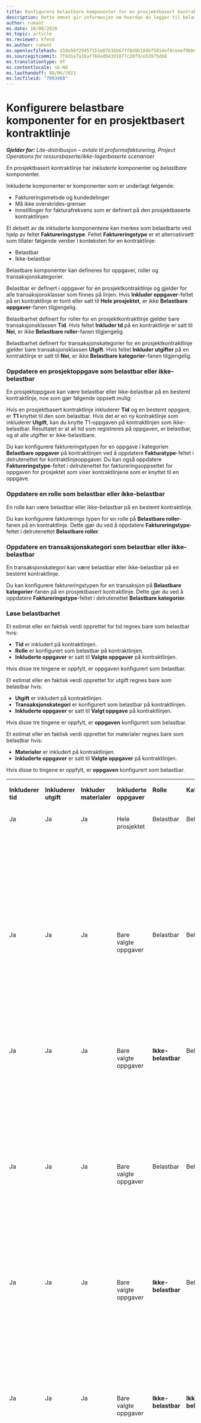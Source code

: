 ```yaml
---
title: Konfigurere belastbare komponenter for en prosjektbasert kontraktlinje
description: Dette emnet gir informasjon om hvordan du legger til belastbare komponenter i kontraktlinjer i Project Operations.
author: rumant
ms.date: 10/08/2020
ms.topic: article
ms.reviewer: kfend
ms.author: rumant
ms.openlocfilehash: d18e56f29457151e07636b67ff8d9b184bf5014ef0ceeef9bb9d322672be4335
ms.sourcegitcommit: 7f8d1e7a16af769adb43d1877c28fdce53975db8
ms.translationtype: HT
ms.contentlocale: nb-NO
ms.lasthandoff: 08/06/2021
ms.locfileid: "7003468"
---
```

# <a name="configure-chargeable-components-of-a-project-based-contract-line"></a>Konfigurere belastbare komponenter for en prosjektbasert kontraktlinje

_**Gjelder for:** Lite-distribusjon – avtale til proformafakturering, Project Operations for ressursbaserte/ikke-lagerbaserte scenarioer_

En prosjektbasert kontraktlinje har *inkluderte* komponenter og *belastbare* komponenter.

Inkluderte komponenter er komponenter som er underlagt følgende:

  - Faktureringsmetode og kundedelinger
  - Må ikke overskrides-grenser 
  - Innstillinger for fakturafrekvens som er definert på den prosjektbaserte kontraktlinjen

Et delsett av de inkluderte komponentene kan merkes som belastbarte ved hjelp av feltet **Faktureringstype**. Feltet **Faktureringstype** er et alternativsett som tillater følgende verdier i konteksten for en kontraktlinje:

  - Belastbar
  - Ikke-belastbar

Belastbare komponenter kan defineres for oppgaver, roller og transaksjonskategorier.

Belastbar er definert i oppgaver for en prosjektkontraktlinje og gjelder for alle transaksjonsklasser som finnes på linjen. Hvis **Inkluder oppgaver**-feltet på en kontraktlinje er tomt eller satt til **Hele prosjektet**, er ikke **Belastbare oppgaver**-fanen tilgjengelig.

Belastbarhet definert for roller for en prosjektkontraktlinje gjelder bare transaksjonsklassen **Tid**. Hvis feltet **Inkluder td** på en kontraktlinje er satt til **Nei**, er ikke **Belastbare roller**-fanen tilgjengelig.

Belastbarhet definert for transaksjonskategorier for en prosjektkontraktlinje gjelder bare transaksjonsklassen **Utgift**. Hvis feltet **Inkluder utgifter** på en kontraktlinje er satt til **Nei**, er ikke **Belastbare kategorier**-fanen tilgjengelig.

### <a name="update-a-project-task-as-chargeable-or-non-chargeable"></a>Oppdatere en prosjektoppgave som belastbar eller ikke-belastbar

En prosjektoppgave kan være belastbar eller ikke-belastbar på en bestemt kontraktlinje, noe som gjør følgende oppsett mulig:

Hvis en prosjektbasert kontraktlinje inkluderer **Tid** og en bestemt oppgave, er **T1** knyttet til den som belastbar. Hvis det er en ny kontraktlinje som inkluderer **Utgift**, kan du knytte T1-oppgaven på kontraktlinjen som ikke-belastbar. Resultatet er at all tid som registreres på oppgaven, er belastbar, og at alle utgifter er ikke-belastbare.

Du kan konfigurere faktureringstypen for en oppgave i kategorien **Belastbare oppgaver** på kontraktlinjen ved å oppdatere **Fakturatype**-feltet i delrutenettet for kontraktlinjeoppgaver. Du kan også oppdatere **Faktureringstype**-feltet i delrutenettet for faktureringsoppsettet for oppgaven for prosjektet som viser kontraktlinjene som er knyttet til en oppgave.

### <a name="update-a-role-as-chargeable-or-non-chargeable"></a>Oppdatere en rolle som belastbar eller ikke-belastbar

En rolle kan være belastbar eller ikke-belastbar på en bestemt kontraktlinje.

Du kan konfigurere fakturerings typen for en rolle på **Belastbare roller**-fanen på en kontraktlinje. Dette gjør du ved å oppdatere **Faktureringstype**-feltet i delrutenettet **Belastbare roller**.

### <a name="update-a-transaction-category-as-chargeable-or-non-chargeable"></a>Oppdatere en transaksjonskategori som belastbar eller ikke-belastbar

En transaksjonskategori kan være belastbar eller ikke-belastbar på en bestemt kontraktlinje.

Du kan konfigurere faktureringstypen for en transaksjon på **Belastbare kategorier**-fanen på en prosjektbasert kontraktlinje. Dette gjør du ved å oppdatere **Faktureringstype**-feltet i delrutenettet **Belastbare kategorier**.

### <a name="resolve-chargeability"></a>Løse belastbarhet

Et estimat eller en faktisk verdi opprettet for tid regnes bare som belastbar hvis:

   - **Tid** er inkludert på kontraktlinjen.
   - **Rolle** er konfigurert som belastbar på kontraktlinjen.
   - **Inkluderte oppgaver** er satt til **Valgte oppgaver** på kontraktlinjen.
 
 Hvis disse tre tingene er oppfylt, er oppgaven konfigurert som belastbar. 

Et estimat eller en faktisk verdi opprettet for utgift regnes bare som belastbar hvis:

   - **Utgift** er inkludert på kontraktlinjen.
   - **Transaksjonskategori** er konfigurert som belastbar på kontraktlinjen.
   - **Inkluderte oppgaver** er satt til **Valgt oppgave** på kontraktlinjen.
  
 Hvis disse tre tingene er oppfylt, er **oppgaven** konfigurert som belastbar. 

Et estimat eller en faktisk verdi opprettet for materialer regnes bare som belastbar hvis:

   - **Materialer** er inkludert på kontraktlinjen.
   - **Inkluderte oppgaver** er satt til **Valgte oppgaver** på kontraktlinjen.

Hvis disse to tingene er oppfylt, er **oppgaven** konfigurert som belastbar. 

<table border="0" cellspacing="0" cellpadding="0">
    <tbody>
        <tr>
            <td width="70" valign="top">
                <p>
                    <strong>Inkluderer tid</strong>
                </p>
            </td>
            <td width="78" valign="top">
                <p>
                    <strong>Inkluderer utgift</strong>
                    <strong></strong>
                </p>
            </td>
            <td width="63" valign="top">
                <p>
                    <strong>Inkluder materialer</strong>
                    <strong></strong>
                </p>
            </td>
            <td width="75" valign="top">
                <p>
                    <strong>Inkluderte oppgaver</strong>
                    <strong></strong>
                </p>
            </td>
            <td width="65" valign="top">
                <p>
                    <strong>Rolle</strong>
                    <strong></strong>
                </p>
            </td>
            <td width="70" valign="top">
                <p>
                    <strong>Kategori</strong>
                    <strong></strong>
                </p>
            </td>
            <td width="65" valign="top">
                <p>
                    <strong>Oppgave</strong>
                    <strong></strong>
                </p>
            </td>
            <td width="350" valign="top">
                <p>
                    <strong>Innvirkning på belastbarhet</strong>
                </p>
            </td>
        </tr>
        <tr>
            <td width="70" valign="top">
                <p>
Ja </p>
            </td>
            <td width="78" valign="top">
                <p>
Ja </p>
            </td>
            <td width="63" valign="top">
                <p>
Ja </p>
            </td>
            <td width="75" valign="top">
                <p>
Hele prosjektet </p>
            </td>
            <td width="65" valign="top">
                <p>
Belastbar </p>
            </td>
            <td width="70" valign="top">
                <p>
Belastbar </p>
            </td>
            <td width="65" valign="top">
                <p>
Kan ikke angis </p>
            </td>
            <td width="350" valign="top">
                <p>
Fakturering på en faktisk tidsverdi: <strong>Belastbar</strong>
                </p>
                <p>
Faktureringstype for en faktisk utgiftsverdi: <strong>Belastbar</strong>
                </p>
                <p>
Faktureringstype for en faktisk materialeverdi: <strong>Belastbar</strong>
                </p>
            </td>
        </tr>
        <tr>
            <td width="70" valign="top">
                <p>
Ja </p>
            </td>
            <td width="78" valign="top">
                <p>
Ja </p>
            </td>
            <td width="63" valign="top">
                <p>
Ja </p>
            </td>
            <td width="75" valign="top">
                <p>
Bare valgte oppgaver </p>
            </td>
            <td width="65" valign="top">
                <p>
Belastbar </p>
            </td>
            <td width="70" valign="top">
                <p>
Belastbar </p>
            </td>
            <td width="65" valign="top">
                <p>
Belastbar </p>
            </td>
            <td width="350" valign="top">
                <p>
Fakturering på en faktisk tidsverdi: <strong>Belastbar</strong>
                </p>
                <p>
Faktureringstype for en faktisk utgiftsverdi: <strong>Belastbar</strong>
                </p>
                <p>
Faktureringstype for en faktisk materialeverdi: <strong>Belastbar</strong>
                </p>
            </td>
        </tr>
        <tr>
            <td width="70" valign="top">
                <p>
Ja </p>
            </td>
            <td width="78" valign="top">
                <p>
Ja </p>
            </td>
            <td width="63" valign="top">
                <p>
Ja </p>
            </td>
            <td width="75" valign="top">
                <p>
Bare valgte oppgaver </p>
            </td>
            <td width="65" valign="top">
                <p>
                    <strong>Ikke-belastbar</strong>
                </p>
            </td>
            <td width="70" valign="top">
                <p>
Belastbar </p>
            </td>
            <td width="65" valign="top">
                <p>
Belastbar </p>
            </td>
            <td width="350" valign="top">
                <p>
Fakturering på en faktisk tidsverdi: <strong>Ikke-belastbar</strong>
                </p>
                <p>
Faktureringstype for en faktisk utgiftsverdi: Belastbar </p>
                <p>
Faktureringstype for en faktisk materialeverdi: Belastbar </p>
            </td>
        </tr>
        <tr>
            <td width="70" valign="top">
                <p>
Ja </p>
            </td>
            <td width="78" valign="top">
                <p>
Ja </p>
            </td>
            <td width="63" valign="top">
                <p>
Ja </p>
            </td>
            <td width="75" valign="top">
                <p>
Bare valgte oppgaver </p>
            </td>
            <td width="65" valign="top">
                <p>
Belastbar </p>
            </td>
            <td width="70" valign="top">
                <p>
Belastbar </p>
            </td>
            <td width="65" valign="top">
                <p>
                    <strong>Ikke-belastbar</strong>
                </p>
            </td>
            <td width="350" valign="top">
                <p>
Fakturering på en faktisk tidsverdi: <strong>Ikke-belastbar</strong>
                </p>
                <p>
Faktureringstype for en faktisk utgiftsverdi: <strong>Ikke-belastbar</strong>
                </p>
                <p>
Faktureringstype for en faktisk materialeverdi: <strong>Ikke-belastbar</strong>
                </p>
            </td>
        </tr>
        <tr>
            <td width="70" valign="top">
                <p>
Ja </p>
            </td>
            <td width="78" valign="top">
                <p>
Ja </p>
            </td>
            <td width="63" valign="top">
                <p>
Ja </p>
            </td>
            <td width="75" valign="top">
                <p>
Bare valgte oppgaver </p>
            </td>
            <td width="65" valign="top">
                <p>
                    <strong>Ikke-belastbar</strong>
                </p>
            </td>
            <td width="70" valign="top">
                <p>
Belastbar </p>
            </td>
            <td width="65" valign="top">
                <p>
                    <strong>Ikke-belastbar</strong>
                </p>
            </td>
            <td width="350" valign="top">
                <p>
Fakturering på en faktisk tidsverdi: <strong>Ikke-belastbar</strong>
                </p>
                <p>
Faktureringstype for en faktisk utgiftsverdi: <strong>Ikke-belastbar</strong>
                </p>
                <p>
Faktureringstype for en faktisk materialeverdi: <strong>Ikke-belastbar</strong>
                </p>
            </td>
        </tr>
        <tr>
            <td width="70" valign="top">
                <p>
Ja </p>
            </td>
            <td width="78" valign="top">
                <p>
Ja </p>
            </td>
            <td width="63" valign="top">
                <p>
Ja </p>
            </td>
            <td width="75" valign="top">
                <p>
Bare valgte oppgaver </p>
            </td>
            <td width="65" valign="top">
                <p>
                    <strong>Ikke-belastbar</strong>
                </p>
            </td>
            <td width="70" valign="top">
                <p>
                    <strong>Ikke-belastbar</strong>
                </p>
            </td>
            <td width="65" valign="top">
                <p>
Belastbar </p>
            </td>
            <td width="350" valign="top">
                <p>
Fakturering på en faktisk tidsverdi: <strong>Ikke-belastbar</strong>
                </p>
                <p>
Faktureringstype for en faktisk utgiftsverdi: <strong>Ikke-belastbar</strong>
                </p>
                <p>
Faktureringstype for en faktisk materialeverdi: Belastbar </p>
            </td>
        </tr>
        <tr>
            <td width="70" valign="top">
                <p>
                    <strong>No</strong>
                </p>
            </td>
            <td width="78" valign="top">
                <p>
Ja </p>
            </td>
            <td width="63" valign="top">
                <p>
Ja </p>
            </td>
            <td width="75" valign="top">
                <p>
Hele prosjektet </p>
            </td>
            <td width="65" valign="top">
                <p>
Kan ikke angis </p>
            </td>
            <td width="70" valign="top">
                <p>
                    <strong>Belastbar</strong>
                </p>
            </td>
            <td width="65" valign="top">
                <p>
Kan ikke angis </p>
            </td>
            <td width="350" valign="top">
                <p>
Fakturering på en faktisk tidsverdi: <strong>Ikke tilgjengelig</strong>
                </p>
                <p>
Faktureringstype for en faktisk utgiftsverdi: Belastbar </p>
                <p>
Faktureringstype for en faktisk materialeverdi: Belastbar </p>
            </td>
        </tr>
        <tr>
            <td width="70" valign="top">
                <p>
                    <strong>No</strong>
                </p>
            </td>
            <td width="78" valign="top">
                <p>
Ja </p>
            </td>
            <td width="63" valign="top">
                <p>
Ja </p>
            </td>
            <td width="75" valign="top">
                <p>
Hele prosjektet </p>
            </td>
            <td width="65" valign="top">
                <p>
Kan ikke angis </p>
            </td>
            <td width="70" valign="top">
                <p>
                    <strong>Ikke-belastbar</strong>
                </p>
            </td>
            <td width="65" valign="top">
                <p>
Kan ikke angis </p>
            </td>
            <td width="350" valign="top">
                <p>
Fakturering på en faktisk tidsverdi: <strong>Ikke tilgjengelig</strong>
                </p>
                <p>
Faktureringstype for en faktisk utgiftsverdi: <strong>Ikke-belastbar</strong>
                </p>
                <p>
Faktureringstype for en faktisk materialeverdi: Belastbar </p>
            </td>
        </tr>
        <tr>
            <td width="70" valign="top">
                <p>
Ja </p>
            </td>
            <td width="78" valign="top">
                <p>
                    <strong>No</strong>
                </p>
            </td>
            <td width="63" valign="top">
                <p>
Ja </p>
            </td>
            <td width="75" valign="top">
                <p>
Hele prosjektet </p>
            </td>
            <td width="65" valign="top">
                <p>
Belastbar </p>
            </td>
            <td width="70" valign="top">
                <p>
Kan ikke angis </p>
            </td>
            <td width="65" valign="top">
                <p>
Kan ikke angis </p>
            </td>
            <td width="350" valign="top">
                <p>
Fakturering på en faktisk tidsverdi: Belastbar </p>
                <p>
Faktureringstype for en faktisk utgiftsverdi:<strong> Ikke tilgjengelig</strong>
                </p>
                <p>
Faktureringstype for en faktisk materialeverdi: Belastbar </p>
            </td>
        </tr>
        <tr>
            <td width="70" valign="top">
                <p>
Ja </p>
            </td>
            <td width="78" valign="top">
                <p>
                    <strong>No</strong>
                </p>
            </td>
            <td width="63" valign="top">
                <p>
Ja </p>
            </td>
            <td width="75" valign="top">
                <p>
Hele prosjektet </p>
            </td>
            <td width="65" valign="top">
                <p>
                    <strong>Ikke-belastbar</strong>
                </p>
            </td>
            <td width="70" valign="top">
                <p>
Kan ikke angis </p>
            </td>
            <td width="65" valign="top">
                <p>
Kan ikke angis </p>
            </td>
            <td width="350" valign="top">
                <p>
Fakturering på en faktisk tidsverdi: <strong>Ikke-belastbar </strong>
                </p>
                <p>
Faktureringstype for en faktisk utgiftsverdi:<strong> Ikke tilgjengelig</strong>
                </p>
                <p>
Faktureringstype for en faktisk materialeverdi: Belastbar </p>
            </td>
        </tr>
        <tr>
            <td width="70" valign="top">
                <p>
Ja </p>
            </td>
            <td width="78" valign="top">
                <p>
Ja </p>
            </td>
            <td width="63" valign="top">
                <p>
                    <strong>No</strong>
                </p>
            </td>
            <td width="75" valign="top">
                <p>
Hele prosjektet </p>
            </td>
            <td width="65" valign="top">
                <p>
Belastbar </p>
            </td>
            <td width="70" valign="top">
                <p>
Belastbar </p>
            </td>
            <td width="65" valign="top">
                <p>
Kan ikke angis </p>
            </td>
            <td width="350" valign="top">
                <p>
Fakturering på en faktisk tidsverdi: Belastbar </p>
                <p>
Faktureringstype for en faktisk utgiftsverdi: Belastbar </p>
                <p>
Faktureringstype for en faktisk materialeverdi: <strong>Ikke tilgjengelig</strong>
                </p>
            </td>
        </tr>
        <tr>
            <td width="70" valign="top">
                <p>
Ja </p>
            </td>
            <td width="78" valign="top">
                <p>
Ja </p>
            </td>
            <td width="63" valign="top">
                <p>
                    <strong>No</strong>
                </p>
            </td>
            <td width="75" valign="top">
                <p>
Hele prosjektet </p>
            </td>
            <td width="65" valign="top">
                <p>
                    <strong>Ikke-belastbar</strong>
                </p>
            </td>
            <td width="70" valign="top">
                <p>
                    <strong>Ikke-belastbar</strong>
                </p>
            </td>
            <td width="65" valign="top">
                <p>
Kan ikke angis </p>
            </td>
            <td width="350" valign="top">
                <p>
Fakturering på en faktisk tidsverdi: <strong>Ikke-belastbar </strong>
                </p>
                <p>
Faktureringstype for en faktisk utgiftsverdi:<strong> Ikke-belastbar </strong>
                </p>
                <p>
Faktureringstype for en faktisk materialeverdi:<strong> Ikke tilgjengelig</strong>
                </p>
            </td>
        </tr>
    </tbody>
</table>





[!INCLUDE[footer-include](../../includes/footer-banner.md)]
